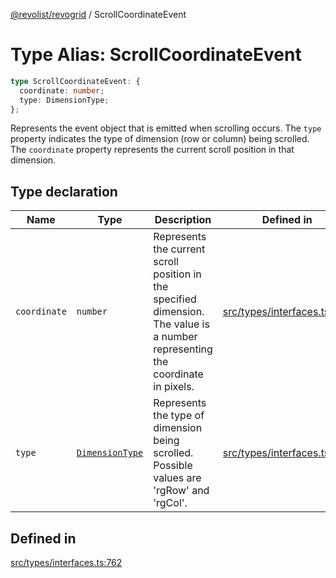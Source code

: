 [@revolist/revogrid](README.md) / ScrollCoordinateEvent

# Type Alias: ScrollCoordinateEvent

```ts
type ScrollCoordinateEvent: {
  coordinate: number;
  type: DimensionType;
};
```

Represents the event object that is emitted when scrolling occurs.
The `type` property indicates the type of dimension (row or column) being scrolled.
The `coordinate` property represents the current scroll position in that dimension.

## Type declaration

| Name | Type | Description | Defined in |
| ------ | ------ | ------ | ------ |
| `coordinate` | `number` | Represents the current scroll position in the specified dimension. The value is a number representing the coordinate in pixels. | [src/types/interfaces.ts:773](https://github.com/revolist/revogrid/blob/786bfc578aeb724125d022c69d878eb830c54a23/src/types/interfaces.ts#L773) |
| `type` | [`DimensionType`](TypeAlias.DimensionType.md) | Represents the type of dimension being scrolled. Possible values are 'rgRow' and 'rgCol'. | [src/types/interfaces.ts:767](https://github.com/revolist/revogrid/blob/786bfc578aeb724125d022c69d878eb830c54a23/src/types/interfaces.ts#L767) |

## Defined in

[src/types/interfaces.ts:762](https://github.com/revolist/revogrid/blob/786bfc578aeb724125d022c69d878eb830c54a23/src/types/interfaces.ts#L762)

